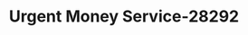 ---
f_zip-code: 86301
f_state-code: AZ
title: Urgent Money Service-28292
f_phone: 928-445-3444
f_city-only: Prescott
f_address: 1130 Willow Creek Rd Prescott
f_location-unique-id: '28292'
slug: urgent-money-service-28292
updated-on: '2024-05-30T13:46:58.046Z'
created-on: '2024-05-30T13:36:59.803Z'
published-on: '2024-05-30T13:54:32.469Z'
f_city-state: cms/city/prescott-az.md
f_company: cms/company/urgent-money-service.md
f_state: cms/state/arizona.md
layout: '[payday-loan].html'
tags: payday-loan
---